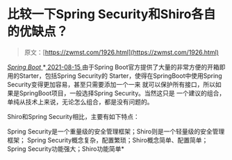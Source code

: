 <!--yml
category: 未分类
date: 0001-01-01 00:00:00
--->

# 比较一下Spring Security和Shiro各自的优缺点？

> 原文：[https://zwmst.com/1926.html](https://zwmst.com/1926.html)

   [ *Spring Boot* ](https://zwmst.com/spring-boot)*[ <time datetime="2021-08-15T16:51:39+08:00"> 2021-08-15 </time> ](https://zwmst.com/1926.html)  由于Spring Boot官方提供了大量的非常方便的开箱即用的Starter，包括Spring Security的 Starter，使得在SpringBoot中使用Spring Security变得更加容易，甚至只需要添加一个一来 就可以保护所有接口，所以如果是SpringBoot项目，一般选择Spring Security。当然这只是 一个建议的组合，单纯从技术上来说，无论怎么组合，都是没有问题的。

Shiro和Spring Security相比，主要有如下特点：

Spring Security是一个重量级的安全管理框架；Shiro则是一个轻量级的安全管理框架； Spring Security概念复杂，配置繁琐；Shiro概念简单、配置简单； Spring Security功能强大；Shiro功能简单*